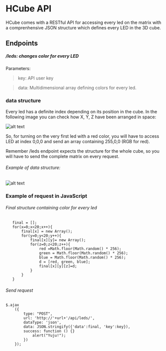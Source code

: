 # HCube API

HCube comes with a RESTful API for accessing every led on the matrix with a comprenhensive JSON structure which defines every LED in the 3D cube. 

Endpoints
---------

##### /leds: changes color for every LED
Parameters:
> key: API user key

>data: Multidimensional array defining colors for every led.

### data structure
Every led has a definite index depending on its position in the cube. In the following image you can check how X, Y, Z have been arranged in space:

![alt text](http://i.imgur.com/NvOLAko.png
 "Structure")

So, for turning on the very first led with a red color, you will have to access LED at index 0,0,0 and send an array containing 255,0,0 (RGB for red).

Remember /leds endpoint expects the structure for the whole cube, so you will have to send the complete matrix on every request.

###### Example of data structure:

![alt text](http://i.imgur.com/kFUYOxr.png
 "Structure")
 
### Example of request in JavaScript

###### Final structure containing color for every led
 
 ```
    final = [];
    for(x=0;x<20;x++){ 
		final[x] = new Array(); 
		for(y=0;y<20;y++){ 
		    final[x][y]= new Array(); 
			for(z=0;z<20;z++){ 
				red =Math.floor(Math.random() * 256);
				green = Math.floor(Math.random() * 256);
				blue = Math.floor(Math.random() * 256);
            	d = [red, green, blue];
				final[x][y][z]=d; 
			}
	    } 
	}

```
###### Send request
```
$.ajax
    ({
	    type: "POST",
		url: 'http://'+url+'/api/leds/',
		dataType: 'json',
		data: JSON.stringify({'data':final, 'key':key}),
		success: function () {}
	        alert("Yuju!");
	    })
	});
```
